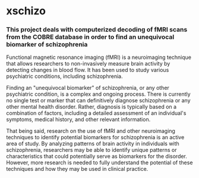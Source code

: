 # xschizo

<h3>
This project deals with computerized decoding of fMRI scans from the COBRE database in order to find an unequivocal biomarker of schizophrenia

</h3>
Functional magnetic resonance imaging (fMRI) is a neuroimaging technique that allows researchers to non-invasively measure brain activity by detecting changes in blood flow. It has been used to study various psychiatric conditions, including schizophrenia.

Finding an "unequivocal biomarker" of schizophrenia, or any other psychiatric condition, is a complex and ongoing process. There is currently no single test or marker that can definitively diagnose schizophrenia or any other mental health disorder. Rather, diagnosis is typically based on a combination of factors, including a detailed assessment of an individual's symptoms, medical history, and other relevant information.

That being said, research on the use of fMRI and other neuroimaging techniques to identify potential biomarkers for schizophrenia is an active area of study. By analyzing patterns of brain activity in individuals with schizophrenia, researchers may be able to identify unique patterns or characteristics that could potentially serve as biomarkers for the disorder. However, more research is needed to fully understand the potential of these techniques and how they may be used in clinical practice.

